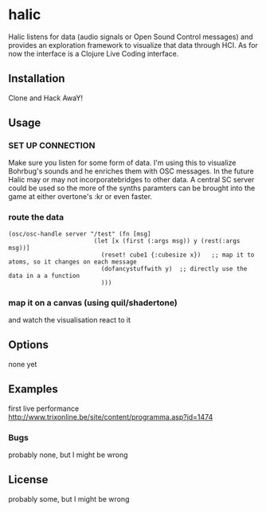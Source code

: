 # halic

Halic listens for data (audio signals or Open Sound Control messages) and provides an exploration framework to visualize that data through HCI. As for now the interface is a Clojure Live Coding interface.

## Installation

Clone and Hack AwaY!

## Usage
### SET UP CONNECTION

Make sure you listen for some form of data. I'm using this to visualize Bohrbug's sounds and he enriches them with OSC messages. In the future Halic may or may not incorporatebridges to other data. A central SC server could be used so the more of the synths paramters can be brought into the game at either overtone's :kr or even faster.

### route the data

    (osc/osc-handle server "/test" (fn [msg]
                            (let [x (first (:args msg)) y (rest(:args msg))]
                              (reset! cube1 {:cubesize x})   ;; map it to atoms, so it changes on each message
                              (dofancystuffwith y)  ;; directly use the data in a a function
                              )))

### map it on a canvas (using quil/shadertone)
and watch the visualisation react to it


## Options

none yet

## Examples
first live performance
http://www.trixonline.be/site/content/programma.asp?id=1474



### Bugs

probably none, but I might be wrong



## License

probably some, but I might be wrong

